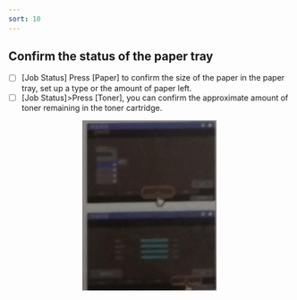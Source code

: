 ```yaml
---
sort: 10
---
```

## **Confirm the status of the paper tray**
- [ ]	[Job Status] Press [Paper] to confirm the size of the paper in the paper tray, set up a type or the amount of paper left.
- [ ]	[Job Status]>Press [Toner], you can confirm the approximate amount of toner remaining in the toner cartridge.
<div align=center><img src="https://github.com/LttGenius/seuwx-print.github.io/blob/main/images/mobile_device_17.png?raw=true"></div>